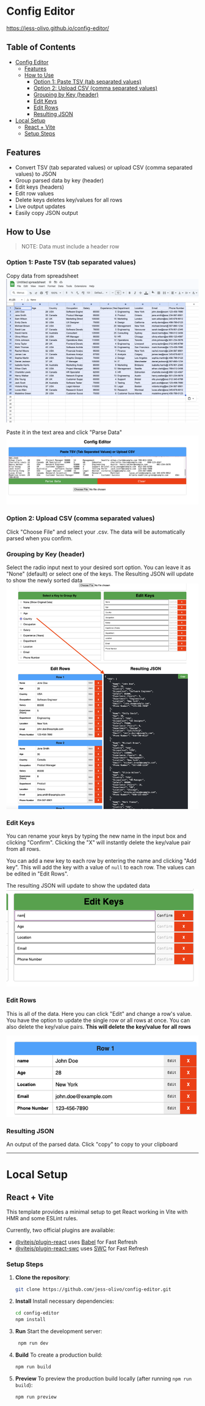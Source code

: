 # Config Editor

https://jess-olivo.github.io/config-editor/

## Table of Contents

- [Config Editor](#config-editor)
  - [Features](#features)
  - [How to Use](#how-to-use)
    - [Option 1: Paste TSV (tab separated values)](#option-1-paste-tsv-tab-separated-values)
    - [Option 2: Upload CSV (comma separated values)](#option-2-upload-csv-comma-separated-values)
    - [Grouping by Key (header)](#grouping-by-key-header)
    - [Edit Keys](#edit-keys)
    - [Edit Rows](#edit-rows)
    - [Resulting JSON](#resulting-json)
- [Local Setup](#local-setup)
  - [React + Vite](#react--vite)
  - [Setup Steps](#setup-steps)

## Features

- Convert TSV (tab separated values) or upload CSV (comma separated values) to JSON
- Group parsed data by key (header)
- Edit keys (headers)
- Edit row values
- Delete keys deletes key/values for all rows
- Live output updates
- Easily copy JSON output

## How to Use

> NOTE: Data must include a header row

### Option 1: Paste TSV (tab separated values)

Copy data from spreadsheet
![spreadsheet data](https://raw.githubusercontent.com/jess-olivo/config-editor/main/screenshots/tsv-copy.png)

Paste it in the text area and click "Parse Data"
![tsv data pasted into textarea](https://raw.githubusercontent.com/jess-olivo/config-editor/main/screenshots/tsv-paste.png)

### Option 2: Upload CSV (comma separated values)

Click "Choose File" and select your .csv. The data will be automatically parsed when you confirm.

### Grouping by Key (header)

Select the radio input next to your desired sort option. You can leave it as "None" (default) or select one of the keys. The Resulting JSON will update to show the newly sorted data
![form to select keys by radio input](https://raw.githubusercontent.com/jess-olivo/config-editor/main/screenshots/group-by.png)

### Edit Keys

You can rename your keys by typing the new name in the input box and clicking "Confirm".
Clicking the "X" will instantly delete the key/value pair from all rows.

You can add a new key to each row by entering the name and clicking "Add key". This will add the key with a value of `null` to each row. The values can be edited in "Edit Rows".

The resulting JSON will update to show the updated data
![form to edit keys](https://raw.githubusercontent.com/jess-olivo/config-editor/main/screenshots/edit-keys.png)

### Edit Rows

This is all of the data. Here you can click "Edit" and change a row's value. You have the option to update the single row or all rows at once.
You can also delete the key/value pairs. **This will delete the key/value for all rows**

![form to edit row data](https://raw.githubusercontent.com/jess-olivo/config-editor/main/screenshots/edit-rows.png)

### Resulting JSON

An output of the parsed data.
Click "copy" to copy to your clipboard

---

# Local Setup

## React + Vite

This template provides a minimal setup to get React working in Vite with HMR and some ESLint rules.

Currently, two official plugins are available:

- [@vitejs/plugin-react](https://github.com/vitejs/vite-plugin-react/blob/main/packages/plugin-react/README.md) uses [Babel](https://babeljs.io/) for Fast Refresh
- [@vitejs/plugin-react-swc](https://github.com/vitejs/vite-plugin-react-swc) uses [SWC](https://swc.rs/) for Fast Refresh

### Setup Steps

1. **Clone the repository**:
   ```bash
   git clone https://github.com/jess-olivo/config-editor.git
   ```
2. **Install**
   Install necessary dependencies:
   ```bash
   cd config-editor
   npm install
   ```
3. **Run**
   Start the development server:
   ```bash
    npm run dev
   ```
4. **Build**
   To create a production build:
   ```bash
   npm run build
   ```
5. **Preview**
   To preview the production build locally (after running `npm run build`):
   ```bash
   npm run preview
   ```

